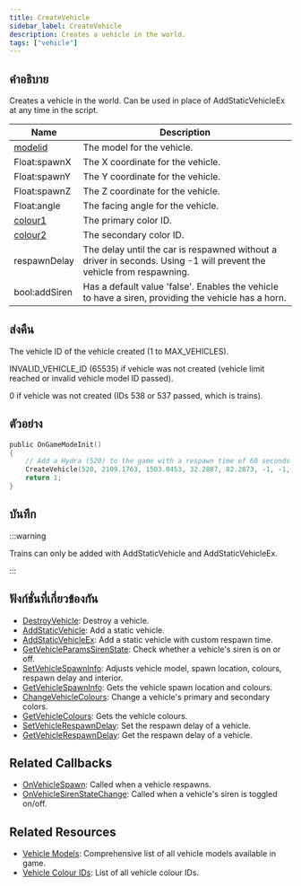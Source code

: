 ```yaml
---
title: CreateVehicle
sidebar_label: CreateVehicle
description: Creates a vehicle in the world.
tags: ["vehicle"]
---
```


## คำอธิบาย

Creates a vehicle in the world. Can be used in place of AddStaticVehicleEx at any time in the script.

| Name                                   | Description                                                                                                          |
| -------------------------------------- | -------------------------------------------------------------------------------------------------------------------- |
| [modelid](../resources/vehicleid)      | The model for the vehicle.                                                                                           |
| Float:spawnX                           | The X coordinate for the vehicle.                                                                                    |
| Float:spawnY                           | The Y coordinate for the vehicle.                                                                                    |
| Float:spawnZ                           | The Z coordinate for the vehicle.                                                                                    |
| Float:angle                            | The facing angle for the vehicle.                                                                                    |
| [colour1](../resources/vehiclecolorid) | The primary color ID.                                                                                                |
| [colour2](../resources/vehiclecolorid) | The secondary color ID.                                                                                              |
| respawnDelay                           | The delay until the car is respawned without a driver in seconds. Using -1 will prevent the vehicle from respawning. |
| bool:addSiren                          | Has a default value 'false'. Enables the vehicle to have a siren, providing the vehicle has a horn.                  |

## ส่งคืน

The vehicle ID of the vehicle created (1 to MAX_VEHICLES).

INVALID_VEHICLE_ID (65535) if vehicle was not created (vehicle limit reached or invalid vehicle model ID passed).

0 if vehicle was not created (IDs 538 or 537 passed, which is trains).

## ตัวอย่าง

```c
public OnGameModeInit()
{
    // Add a Hydra (520) to the game with a respawn time of 60 seconds
    CreateVehicle(520, 2109.1763, 1503.0453, 32.2887, 82.2873, -1, -1, 60);
    return 1;
}
```

## บันทึก

:::warning

Trains can only be added with AddStaticVehicle and AddStaticVehicleEx.

:::

## ฟังก์ชั่นที่เกี่ยวข้องกัน

- [DestroyVehicle](DestroyVehicle): Destroy a vehicle.
- [AddStaticVehicle](AddStaticVehicle): Add a static vehicle.
- [AddStaticVehicleEx](AddStaticVehicleEx): Add a static vehicle with custom respawn time.
- [GetVehicleParamsSirenState](GetVehicleParamsSirenState): Check whether a vehicle's siren is on or off.
- [SetVehicleSpawnInfo](SetVehicleSpawnInfo): Adjusts vehicle model, spawn location, colours, respawn delay and interior.
- [GetVehicleSpawnInfo](GetVehicleSpawnInfo): Gets the vehicle spawn location and colours.
- [ChangeVehicleColours](ChangeVehicleColours): Change a vehicle's primary and secondary colors.
- [GetVehicleColours](GetVehicleColours): Gets the vehicle colours.
- [SetVehicleRespawnDelay](SetVehicleRespawnDelay): Set the respawn delay of a vehicle.
- [GetVehicleRespawnDelay](GetVehicleRespawnDelay): Get the respawn delay of a vehicle.

## Related Callbacks

- [OnVehicleSpawn](../callbacks/OnVehicleSpawn): Called when a vehicle respawns.
- [OnVehicleSirenStateChange](../callbacks/OnVehicleSirenStateChange): Called when a vehicle's siren is toggled on/off.

## Related Resources

- [Vehicle Models](../resources/vehicleid): Comprehensive list of all vehicle models available in game.
- [Vehicle Colour IDs](../resources/vehiclecolorid): List of all vehicle colour IDs.
